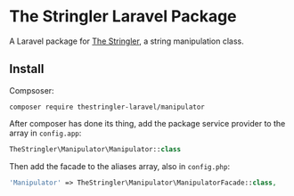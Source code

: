 # The Stringler Laravel Package

A Laravel package for [The Stringler](https://github.com/spatie/string), a string manipulation class.

## Install
Compsoser:
```
composer require thestringler-laravel/manipulator
```

After composer has done its thing, add the package service provider to the array in `config.app`:

```php
TheStringler\Manipulator\Manipulator::class
```

Then add the facade to the aliases array, also in `config.php`:

```php
'Manipulator' => TheStringler\Manipulator\ManipulatorFacade::class,
```